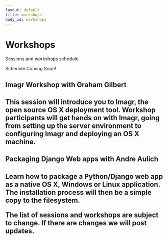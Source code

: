 ```yaml
---
layout: default
title: workshops
body_id: workshops
---
```


# Workshops

<p class="lead">

Sessions and workshops schedule

</p>

<p class="lead">

Schedule Coming Soon!
</p>
<p>
<h2>Imagr Workshop with Graham Gilbert<h2>
</p>
This session will introduce you to Imagr, the open source OS X deployment tool. Workshop participants will get hands on with Imagr, going from setting up the server environment to configuring Imagr and deploying an OS X machine. 
<p>
<h2>Packaging Django Web apps with Andre Aulich<h2>
</p>
<p>
Learn how to package a Python/Django web app as a native OS X, Windows or Linux application. The installation process will then be a simple copy to the filesystem.
</p>

The list of sessions and workshops are subject to change. If there are changes we will post updates.
